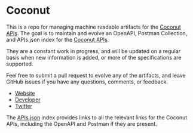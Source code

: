 # CoconutThis is a repo for managing machine readable artifacts for the [Coconut APIs](http://coconut.co/). The goal is to maintain and evolve an OpenAPI, Postman Collection, and APIs.json index for the [Coconut APIs](http://coconut.co/).They are a constant work in progress, and will be updated on a regular basis when new information is added, or more of the specifications are supported.Feel free to submit a pull request to evolve any of the artifacts, and leave GitHub issues if you have any questions, comments, or feedback.- [Website](http://coconut.co/)- [Developer](http://coconut.co/)- [Twitter](https://twitter.com/opencoconut)The [APIs.json](https://github.com/api-evangelist/coconut/blob/master/apis.json) index provides links to all the relevant links for the Coconut APIs, including the OpenAPI and Postman if they are present.